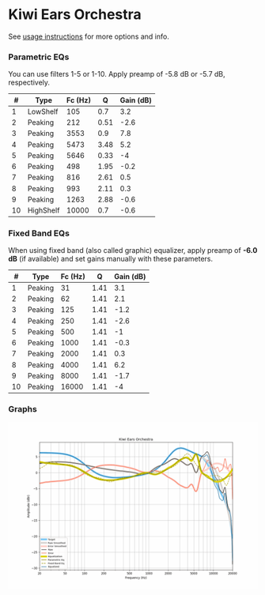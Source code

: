 # Kiwi Ears Orchestra
See [usage instructions](https://github.com/jaakkopasanen/AutoEq#usage) for more options and info.

### Parametric EQs
You can use filters 1-5 or 1-10. Apply preamp of -5.8 dB or -5.7 dB, respectively.

|   # | Type      |   Fc (Hz) |    Q |   Gain (dB) |
|-----|-----------|-----------|------|-------------|
|   1 | LowShelf  |       105 | 0.7  |         3.2 |
|   2 | Peaking   |       212 | 0.51 |        -2.6 |
|   3 | Peaking   |      3553 | 0.9  |         7.8 |
|   4 | Peaking   |      5473 | 3.48 |         5.2 |
|   5 | Peaking   |      5646 | 0.33 |        -4   |
|   6 | Peaking   |       498 | 1.95 |        -0.2 |
|   7 | Peaking   |       816 | 2.61 |         0.5 |
|   8 | Peaking   |       993 | 2.11 |         0.3 |
|   9 | Peaking   |      1263 | 2.88 |        -0.6 |
|  10 | HighShelf |     10000 | 0.7  |        -0.6 |

### Fixed Band EQs
When using fixed band (also called graphic) equalizer, apply preamp of **-6.0 dB** (if available) and set gains manually with these parameters.

|   # | Type    |   Fc (Hz) |    Q |   Gain (dB) |
|-----|---------|-----------|------|-------------|
|   1 | Peaking |        31 | 1.41 |         3.1 |
|   2 | Peaking |        62 | 1.41 |         2.1 |
|   3 | Peaking |       125 | 1.41 |        -1.2 |
|   4 | Peaking |       250 | 1.41 |        -2.6 |
|   5 | Peaking |       500 | 1.41 |        -1   |
|   6 | Peaking |      1000 | 1.41 |        -0.3 |
|   7 | Peaking |      2000 | 1.41 |         0.3 |
|   8 | Peaking |      4000 | 1.41 |         6.2 |
|   9 | Peaking |      8000 | 1.41 |        -1.7 |
|  10 | Peaking |     16000 | 1.41 |        -4   |

### Graphs
![](./Kiwi%20Ears%20Orchestra.png)
